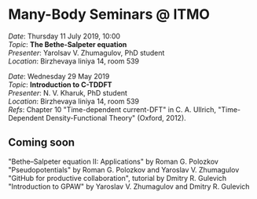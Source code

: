 # Many-Body Seminars @ ITMO

_Date_: Thursday 11 July 2019, 10:00 <br/>
_Topic_: **The Bethe-Salpeter equation** <br/>
_Presenter_: Yarolsav V. Zhumagulov, PhD student <br/>
_Location_: Birzhevaya liniya 14, room 539 <br/>

_Date_: Wednesday 29 May 2019 <br/>
_Topic_: **Introduction to C-TDDFT** <br/>
_Presenter_: N. V. Kharuk, PhD student <br/>
_Location_: Birzhevaya liniya 14, room 539 <br/>
_Refs_: Chapter 10 "Time-dependent current-DFT" in C. A. Ullrich, "Time-Dependent Density-Functional Theory" (Oxford, 2012). 

## Coming soon

"Bethe–Salpeter equation II: Applications" by Roman G. Polozkov <br/>
"Pseudopotentials" by Roman G. Polozkov and Yaroslav V. Zhumagulov <br/>
"GitHub for productive collaboration", tutorial by Dmitry R. Gulevich <br/>
"Introduction to GPAW" by Yaroslav V. Zhumagulov and Dmitry R. Gulevich <br/>
